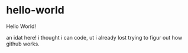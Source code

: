 # hello-world

Hello World!

an idat here! i thought i can code, ut i already lost trying to figur out how github works. 
